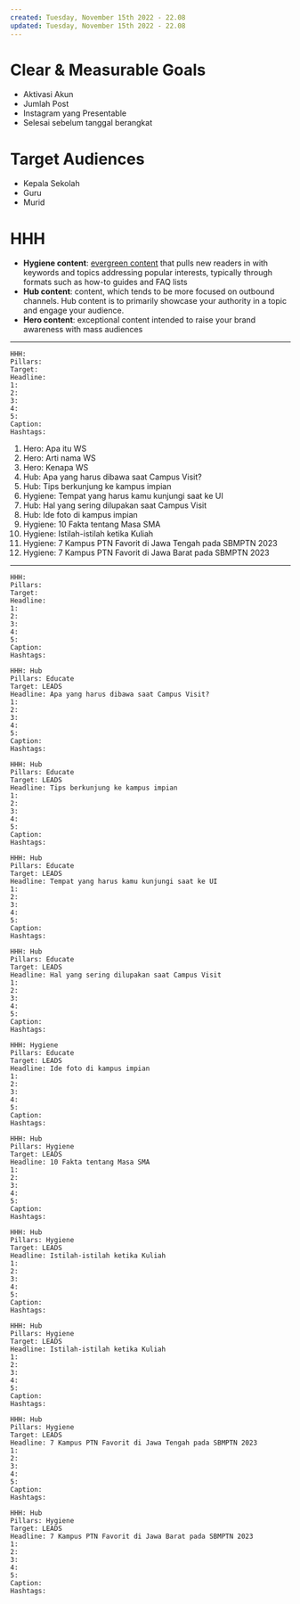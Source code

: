 ```yaml
---
created: Tuesday, November 15th 2022 - 22.08
updated: Tuesday, November 15th 2022 - 22.08
---
```

# Clear & Measurable Goals
- Aktivasi Akun
- Jumlah Post
- Instagram yang Presentable
- Selesai sebelum tanggal berangkat

# Target Audiences
- Kepala Sekolah
- Guru
- Murid

# HHH
-   **Hygiene content**: [evergreen content](https://www.similarweb.com/corp/blog/marketing/content-marketing/evergreen-content/) that pulls new readers in with keywords and topics addressing popular interests, typically through formats such as how-to guides and FAQ lists
-   **Hub content**: content, which tends to be more focused on outbound channels. Hub content is to primarily showcase your authority in a topic and engage your audience.
-   **Hero content**: exceptional content intended to raise your brand awareness with mass audiences
---
```
HHH: 
Pillars: 
Target:
Headline: 
1:
2:
3:
4:
5:
Caption:
Hashtags:
```

1. Hero: Apa itu WS
2. Hero: Arti nama WS
3. Hero: Kenapa WS
4. Hub: Apa yang harus dibawa saat Campus Visit?
5. Hub: Tips berkunjung ke kampus impian
6. Hygiene: Tempat yang harus kamu kunjungi saat ke UI
7. Hub: Hal yang sering dilupakan saat Campus Visit
8. Hub: Ide foto di kampus impian
9. Hygiene: 10 Fakta tentang Masa SMA
10. Hygiene: Istilah-istilah ketika Kuliah
11. Hygiene: 7 Kampus PTN Favorit di Jawa Tengah pada SBMPTN 2023
12. Hygiene: 7 Kampus PTN Favorit di Jawa Barat pada SBMPTN 2023

---
```
HHH: 
Pillars: 
Target:
Headline: 
1:
2:
3:
4:
5:
Caption:
Hashtags:
```

```
HHH: Hub
Pillars: Educate 
Target: LEADS
Headline: Apa yang harus dibawa saat Campus Visit?
1:
2:
3:
4:
5:
Caption:
Hashtags:
```

```
HHH: Hub
Pillars: Educate
Target: LEADS
Headline: Tips berkunjung ke kampus impian
1:
2:
3:
4:
5:
Caption:
Hashtags:
```

```
HHH: Hub
Pillars: Educate
Target: LEADS
Headline: Tempat yang harus kamu kunjungi saat ke UI
1:
2:
3:
4:
5:
Caption:
Hashtags:
```

```
HHH: Hub
Pillars: Educate
Target: LEADS
Headline: Hal yang sering dilupakan saat Campus Visit
1:
2:
3:
4:
5:
Caption:
Hashtags:
```

```
HHH: Hygiene
Pillars: Educate
Target: LEADS
Headline: Ide foto di kampus impian
1:
2:
3:
4:
5:
Caption:
Hashtags:
```

```
HHH: Hub
Pillars: Hygiene
Target: LEADS
Headline: 10 Fakta tentang Masa SMA
1:
2:
3:
4:
5:
Caption:
Hashtags:
```

```
HHH: Hub
Pillars: Hygiene
Target: LEADS
Headline: Istilah-istilah ketika Kuliah
1:
2:
3:
4:
5:
Caption:
Hashtags:
```

```
HHH: Hub
Pillars: Hygiene
Target: LEADS
Headline: Istilah-istilah ketika Kuliah
1:
2:
3:
4:
5:
Caption:
Hashtags:
```

```
HHH: Hub
Pillars: Hygiene
Target: LEADS
Headline: 7 Kampus PTN Favorit di Jawa Tengah pada SBMPTN 2023
1:
2:
3:
4:
5:
Caption:
Hashtags:
```

```
HHH: Hub
Pillars: Hygiene
Target: LEADS
Headline: 7 Kampus PTN Favorit di Jawa Barat pada SBMPTN 2023
1:
2:
3:
4:
5:
Caption:
Hashtags:
```